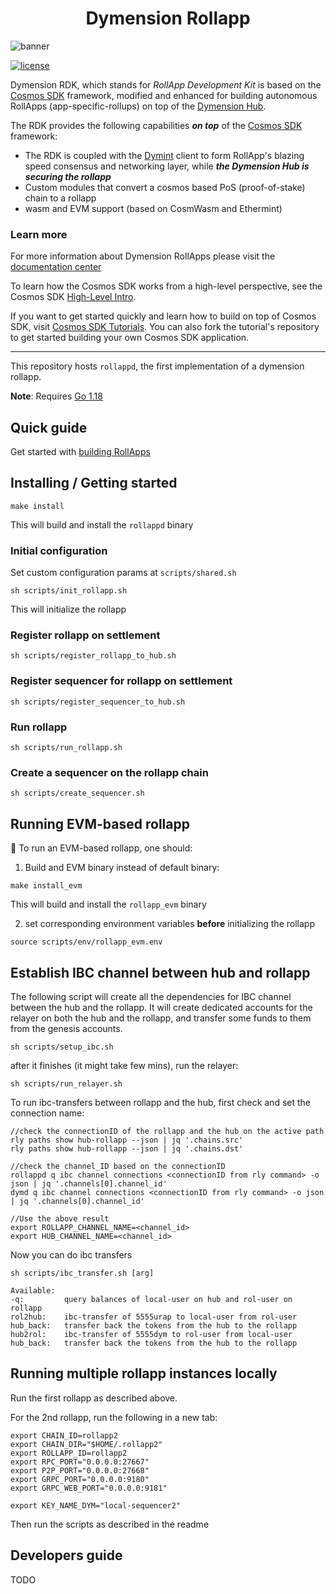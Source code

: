 <div align="center">
  <h1> Dymension Rollapp </h1>
</div>

![banner](https://user-images.githubusercontent.com/109034310/204804891-bdc0f7bc-4b17-4b4a-99ff-25153d3887ee.jpg)

[![license](https://img.shields.io/github/license/cosmos/cosmos-sdk.svg#thumbnail)](https://github.com/dymensionxyz/rdk/blob/main/LICENSE)


Dymension RDK, which stands for *RollApp Development Kit* is based on the [Cosmos SDK](https://github.com/cosmos/cosmos-sdk) framework, modified and enhanced for building autonomous RollApps (app-specific-rollups) on top of the [Dymension Hub](https://github.com/dymensionxyz/dymension). 

The RDK provides the following capabilities ***on top*** of the [Cosmos SDK](https://github.com/cosmos/cosmos-sdk) framework: 
* The RDK is coupled with the [Dymint](https://github.com/dymensionxyz/dymint) client to form RollApp's blazing speed consensus and networking layer, while ***the Dymension Hub is securing the rollapp***
* Custom modules that convert a cosmos based PoS (proof-of-stake) chain to a rollapp
* wasm and EVM support (based on CosmWasm and Ethermint)

### Learn more
For more information about Dymension RollApps please visit the [documentation center](https://docs.dymension.xyz/)

To learn how the Cosmos SDK works from a high-level perspective, see the Cosmos SDK [High-Level Intro](https://docs.cosmos.network/main/intro/overview.html).

If you want to get started quickly and learn how to build on top of Cosmos SDK, visit [Cosmos SDK Tutorials](https://tutorials.cosmos.network). You can also fork the tutorial's repository to get started building your own Cosmos SDK application.

---

This repository hosts `rollappd`, the first implementation of a dymension rollapp.


**Note**: Requires [Go 1.18](https://go.dev/)


## Quick guide
Get started with [building RollApps](https://docs.dymension.xyz/develop/get-started/setup) 

## Installing / Getting started
```shell
make install
```
This will build and install the ```rollappd``` binary


### Initial configuration
Set custom configuration params at `scripts/shared.sh`
```
sh scripts/init_rollapp.sh
```

This will initialize the rollapp

### Register rollapp on settlement

```
sh scripts/register_rollapp_to_hub.sh
```

### Register sequencer for rollapp on settlement

```
sh scripts/register_sequencer_to_hub.sh
```

### Run rollapp

```
sh scripts/run_rollapp.sh
```

### Create a sequencer on the rollapp chain

```
sh scripts/create_sequencer.sh
```

## Running EVM-based rollapp
:construction:  To run an EVM-based rollapp, one should:

1. Build and EVM binary instead of default binary:
```shell
make install_evm
```
This will build and install the ```rollapp_evm``` binary

2. set corresponding environment variables **before** initializing the rollapp
```
source scripts/env/rollapp_evm.env
```

## Establish IBC channel between hub and rollapp
The following script will create all the dependencies for IBC channel between the hub and the rollapp.
It will create dedicated accounts for the relayer on both the hub and the rollapp, and transfer some funds to them from the genesis accounts. 

```
sh scripts/setup_ibc.sh
```

after it finishes (it might take few mins), run the relayer:
```
sh scripts/run_relayer.sh
```

To run ibc-transfers between rollapp and the hub,
first check and set the connection name:
```
//check the connectionID of the rollapp and the hub on the active path
rly paths show hub-rollapp --json | jq '.chains.src'
rly paths show hub-rollapp --json | jq '.chains.dst'

//check the channel_ID based on the connectionID
rollappd q ibc channel connections <connectionID from rly command> -o json | jq '.channels[0].channel_id'
dymd q ibc channel connections <connectionID from rly command> -o json | jq '.channels[0].channel_id'

//Use the above result
export ROLLAPP_CHANNEL_NAME=<channel_id>
export HUB_CHANNEL_NAME=<channel_id>
```

Now you can do ibc transfers
```
sh scripts/ibc_transfer.sh [arg]

Available:
-q:         query balances of local-user on hub and rol-user on rollapp
rol2hub:    ibc-transfer of 5555urap to local-user from rol-user
hub_back:   transfer back the tokens from the hub to the rollapp
hub2rol:    ibc-transfer of 5555dym to rol-user from local-user
hub_back:   transfer back the tokens from the hub to the rollapp

```

## Running multiple rollapp instances locally
Run the first rollapp as described above.

For the 2nd rollapp, run the following in a new tab:
```
export CHAIN_ID=rollapp2
export CHAIN_DIR="$HOME/.rollapp2"
export ROLLAPP_ID=rollapp2
export RPC_PORT="0.0.0.0:27667"
export P2P_PORT="0.0.0.0:27668"
export GRPC_PORT="0.0.0.0:9180"
export GRPC_WEB_PORT="0.0.0.0:9181"

export KEY_NAME_DYM="local-sequencer2"
```

Then run the scripts as described in the readme


## Developers guide
TODO
